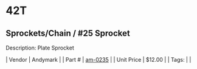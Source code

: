 # 42T
## Sprockets/Chain / #25 Sprocket
Description: 	Plate Sprocket 

| Vendor | Andymark | 
| Part # | [am-0235](http://www.andymark.com/Sprocket-p/am-0235.htm) | 
| Unit Price | $12.00 | 
| Tags: |  | 
